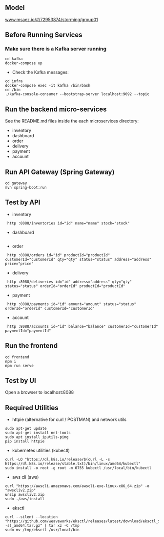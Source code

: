 # 

## Model
www.msaez.io/#/72953874/storming/group01

## Before Running Services
### Make sure there is a Kafka server running
```
cd kafka
docker-compose up
```
- Check the Kafka messages:
```
cd infra
docker-compose exec -it kafka /bin/bash
cd /bin
./kafka-console-consumer --bootstrap-server localhost:9092 --topic
```

## Run the backend micro-services
See the README.md files inside the each microservices directory:

- inventory
- dashboard
- order
- delivery
- payment
- account


## Run API Gateway (Spring Gateway)
```
cd gateway
mvn spring-boot:run
```

## Test by API
- inventory
```
 http :8088/inventories id="id" name="name" stock="stock" 
```
- dashboard
```
```
- order
```
 http :8088/orders id="id" productId="productId" customerId="customerId" qty="qty" status="status" address="address" price="price" 
```
- delivery
```
 http :8088/deliveries id="id" address="address" qty="qty" status="status" orderId="orderId" productId="productId" 
```
- payment
```
 http :8088/payments id="id" amount="amount" status="status" orderId="orderId" customerId="customerId" 
```
- account
```
 http :8088/accounts id="id" balance="balance" customerId="customerId" paymentId="paymentId" 
```


## Run the frontend
```
cd frontend
npm i
npm run serve
```

## Test by UI
Open a browser to localhost:8088

## Required Utilities

- httpie (alternative for curl / POSTMAN) and network utils
```
sudo apt-get update
sudo apt-get install net-tools
sudo apt install iputils-ping
pip install httpie
```

- kubernetes utilities (kubectl)
```
curl -LO "https://dl.k8s.io/release/$(curl -L -s https://dl.k8s.io/release/stable.txt)/bin/linux/amd64/kubectl"
sudo install -o root -g root -m 0755 kubectl /usr/local/bin/kubectl
```

- aws cli (aws)
```
curl "https://awscli.amazonaws.com/awscli-exe-linux-x86_64.zip" -o "awscliv2.zip"
unzip awscliv2.zip
sudo ./aws/install
```

- eksctl 
```
curl --silent --location "https://github.com/weaveworks/eksctl/releases/latest/download/eksctl_$(uname -s)_amd64.tar.gz" | tar xz -C /tmp
sudo mv /tmp/eksctl /usr/local/bin
```

